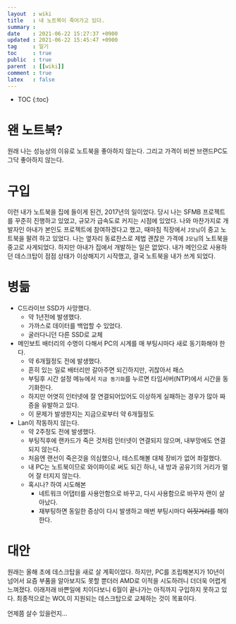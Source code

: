 ```yaml
---
layout  : wiki
title   : 내 노트북이 죽어가고 있다. 
summary : 
date    : 2021-06-22 15:27:37 +0900
updated : 2021-06-22 15:45:47 +0900
tag     : 일기
toc     : true
public  : true
parent  : [[wiki]]
comment : true
latex   : false
---
```

* TOC
{:toc}

# 왠 노트북?
원래 나는 성능상의 이유로 노트북을 좋아하지 않는다. 그리고 가격이 비싼 브랜드PC도 그닥 좋아하지 않는다.

# 구입
이런 내가 노트북을 집에 들이게 된건, 2017년의 일이었다. 
당시 나는 SFMB 프로젝트를 꾸준히 진행하고 있었고, 규모가 급속도로 커지는 시점에 있었다.
나와 마찬가지로 개발자인 아내가 본인도 프로젝트에 참여하겠다고 했고, 때마침 직장에서 `J모님`이 중고 노트북을 팔려 하고 있었다.
나는 옆자리 동료찬스로 제법 괜찮은 가격에 `J모님`의 노트북을 중고로 사게되었다.
하지만 아내가 집에서 개발하는 일은 없었다.
내가 메인으로 사용하던 데스크탑이 점점 상태가 이상해지기 시작했고, 결국 노트북을 내가 쓰게 되었다.

# 병듦
- C드라이브 SSD가 사망했다.
 	- 약 1년전에 발생했다.
	- 가까스로 데이터를 백업할 수 있었다.
	- 굴러다니던 다른 SSD로 교체
- 메인보트 배터리의 수명이 다해서 PC의 시계를 매 부팅시마다 새로 동기화해야 한다.
 	- 약 6개월정도 전에 발생했다.
	- 흔히 있는 일로 배터리만 갈아주면 되긴하지만, 귀찮아서 패스
	- 부팅후 시간 설정 메뉴에서 `지금 동기화`를 누르면 타임서버(NTP)에서 시간을 동기화한다.
	- 하지만 어엿히 인터넷에 잘 연결되어있어도 이상하게 실패하는 경우가 많아 짜증을 유발하고 있다.
	- 이 문제가 발생한지는 지금으로부터 약 6개월정도
- Lan이 작동하지 않는다.
	- 약 2주정도 전에 발생했다.
	- 부팅직후에 랜카드가 죽은 것처럼 인터넷이 연결되지 않으며, 내부망에도 연결되지 않는다.
	- 처음엔 랜선이 죽은것을 의심했으나, 테스트해볼 대체 장비가 없어 좌절했다.
	- 내 PC는 노트북이므로 와이파이로 써도 되긴 하나, 내 방과 공유기의 거리가 멀어 잘 터지지 않는다.
	- 혹시나? 하여 시도해본
		- 네트워크 어댑터를 사용안함으로 바꾸고, 다시 사용함으로 바꾸자 랜이 살아났다.
		- 재부팅하면 동일한 증상이 다시 발생하고 매번 부팅시마다 ~~이짓거리를~~ 해야한다.

# 대안
원래는 올해 초에 데스크탑을 새로 살 계획이었다.
하지만, PC를 조립해본지가 10년이 넘어서 요즘 부품을 알아보지도 못할 뿐더러 AMD로 이적을 시도하려니 더더욱 어렵게 느껴졌다.
이래저래 바쁜일에 치이다보니 6월이 끝나가는 아직까지 구입하지 못하고 있다.
최종적으로는 WOL이 지원되는 데스크탑으로 교체하는 것이 목표이다.

언제쯤 살수 있을런지...
